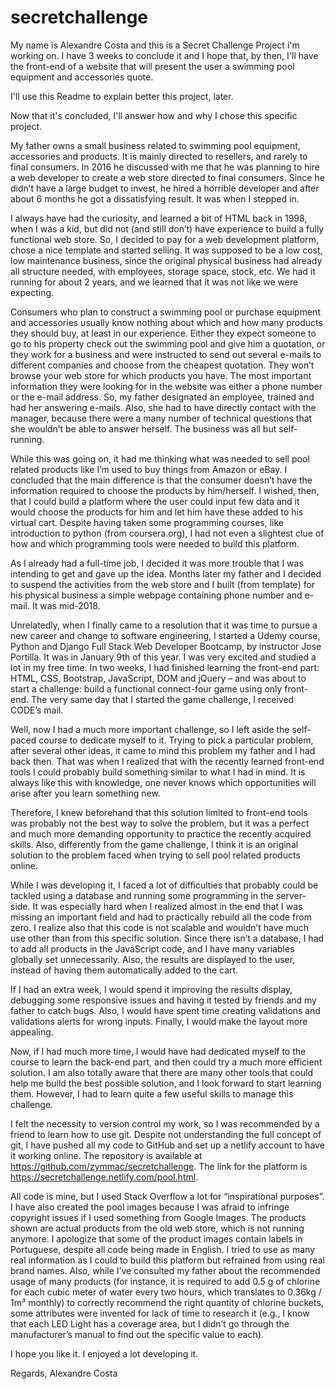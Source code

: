 # secretchallenge
My name is Alexandre Costa and this is a Secret Challenge Project i'm working on. I have 3 weeks to conclude it and I hope that,
by then, I'll have the front-end of a website that will present the user a swimming pool equipment and accessories quote.

I'll use this Readme to explain better this project, later.

Now that it's concluded, I'll answer how and why I chose this specific project.

My father owns a small business related to swimming pool equipment, accessories and products. It is mainly directed to resellers, and rarely to final consumers. In 2016 he discussed with me that he was planning to hire a web developer to create a web store directed to final consumers. Since he didn’t have a large budget to invest, he hired a horrible developer and after about 6 months he got a dissatisfying result. It was when I stepped in.

I always have had the curiosity, and learned a bit of HTML back in 1998, when I was a kid, but did not (and still don’t) have experience to build a fully functional web store. So, I decided to pay for a web development platform, chose a nice template and started selling. It was supposed to be a low cost, low maintenance business, since the original physical business had already all structure needed, with employees, storage space, stock, etc. We had it running for about 2 years, and we learned that it was not like we were expecting.

Consumers who plan to construct a swimming pool or purchase equipment and accessories usually know nothing about which and how many products they should buy, at least in our experience. Either they expect someone to go to his property check out the swimming pool and give him a quotation, or they work for a business and were instructed to send out several e-mails to different companies and choose from the cheapest quotation. They won’t browse your web store for which products you have. The most important information they were looking for in the website was either a phone number or the e-mail address. So, my father designated an employee, trained and had her answering e-mails. Also, she had to have directly contact with the manager, because there were a many number of technical questions that she wouldn’t be able to answer herself. The business was all but self-running.

While this was going on, it had me thinking what was needed to sell pool related products like I’m used to buy things from Amazon or eBay. I concluded that the main difference is that the consumer doesn’t have the information required to choose the products by him/herself. I wished, then, that I could build a platform where the user could input few data and it would choose the products for him and let him have these added to his virtual cart. Despite having taken some programming courses, like introduction to python (from coursera.org), I had not even a slightest clue of how and which programming tools were needed to build this platform.

As I already had a full-time job, I decided it was more trouble that I was intending to get and gave up the idea. Months later my father and I decided to suspend the activities from the web store and I built (from template) for his physical business a simple webpage containing phone number and e-mail. It was mid-2018.

Unrelatedly, when I finally came to a resolution that it was time to pursue a new career and change to software engineering, I started a Udemy course, Python and Django Full Stack Web Developer Bootcamp, by instructor Jose Portilla. It was in January 9th of this year. I was very excited and studied a lot in my free time. In two weeks, I had finished learning the front-end part: HTML, CSS, Bootstrap, JavaScript, DOM and jQuery – and was about to start a challenge: build a functional connect-four game using only front-end. The very same day that I started the game challenge, I received CODE’s mail.

Well, now I had a much more important challenge, so I left aside the self-paced course to dedicate myself to it. Trying to pick a particular problem, after several other ideas, it came to mind this problem my father and I had back then. That was when I realized that with the recently learned front-end tools I could probably build something similar to what I had in mind. It is always like this with knowledge, one never knows which opportunities will arise after you learn something new.

Therefore, I knew beforehand that this solution limited to front-end tools was probably not the best way to solve the problem, but it was a perfect and much more demanding opportunity to practice the recently acquired skills. Also, differently from the game challenge, I think it is an original solution to the problem faced when trying to sell pool related products online.

While I was developing it, I faced a lot of difficulties that probably could be tackled using a database and running some programming in the server-side. It was especially hard when I realized almost in the end that I was missing an important field and had to practically rebuild all the code from zero. I realize also that this code is not scalable and wouldn’t have much use other than from this specific solution. Since there isn’t a database, I had to add all products in the JavaScript code, and I have many variables globally set unnecessarily. Also, the results are displayed to the user, instead of having them automatically added to the cart.

If I had an extra week, I would spend it improving the results display, debugging some responsive issues and having it tested by friends and my father to catch bugs. Also, I would have spent time creating validations and validations alerts for wrong inputs. Finally, I would make the layout more appealing.

Now, if I had much more time, I would have had dedicated myself to the course to learn the back-end part, and then could try a much more efficient solution. I am also totally aware that there are many other tools that could help me build the best possible solution, and I look forward to start learning them. However, I had to learn quite a few useful skills to manage this challenge.

I felt the necessity to version control my work, so I was recommended by a friend to learn how to use git. Despite not understanding the full concept of git, I have pushed all my code to GitHub and set up a netlify account to have it working online. The repository is available at https://github.com/zymmac/secretchallenge. The link for the platform is https://secretchallenge.netlify.com/pool.html.

All code is mine, but I used Stack Overflow a lot for “inspirational purposes”. I have also created the pool images because I was afraid to infringe copyright issues if I used something from Google Images. The products shown are actual products from the old web store, which is not running anymore. I apologize that some of the product images contain labels in Portuguese, despite all code being made in English. I tried to use as many real information as I could to build this platform but refrained from using real brand names. Also, while I’ve consulted my father about the recommended usage of many products (for instance, it is required to add 0.5 g of chlorine for each cubic meter of water every two hours, which translates to 0.36kg / 1m³ monthly) to correctly recommend the right quantity of chlorine buckets, some attributes were invented for lack of time to research it (e.g., I know that each LED Light has a coverage area, but I didn’t go through the manufacturer’s manual to find out the specific value to each).

I hope you like it. I enjoyed a lot developing it.

Regards,
Alexandre Costa
